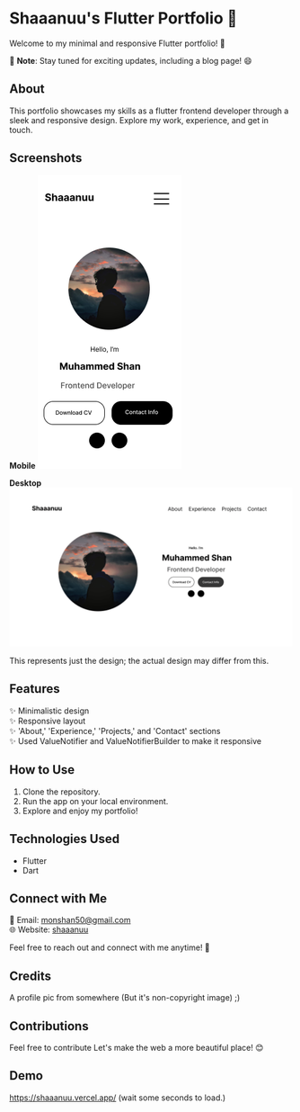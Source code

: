 # Shaaanuu's Flutter Portfolio 🚀

Welcome to my minimal and responsive Flutter portfolio! 🌟

📌 **Note**: Stay tuned for exciting updates, including a blog page! 😄

## About
This portfolio showcases my skills as a flutter frontend developer through a sleek and responsive design. Explore my work, experience, and get in touch.

## Screenshots
**Mobile**
![Mobile Design](/screenshots/design_mobile.png)

**Desktop**
![Desktop Design](/screenshots/design_desktop.png)

This represents just the design; the actual design may differ from this.

## Features
✨ Minimalistic design\
✨ Responsive layout\
✨ 'About,' 'Experience,' 'Projects,' and 'Contact' sections\
✨ Used ValueNotifier and ValueNotifierBuilder to make it responsive

## How to Use
1. Clone the repository.
2. Run the app on your local environment.
3. Explore and enjoy my portfolio!

## Technologies Used
- Flutter
- Dart

## Connect with Me
📧 Email: monshan50@gmail.com\
🌐 Website: [shaaanuu](https://shaaanuu.github.io)

Feel free to reach out and connect with me anytime! 🚀

## Credits
A profile pic from somewhere (But it's non-copyright image) ;)

## Contributions

Feel free to contribute
Let's make the web a more beautiful place! 😊

## Demo

https://shaaanuu.vercel.app/
(wait some seconds to load.)
